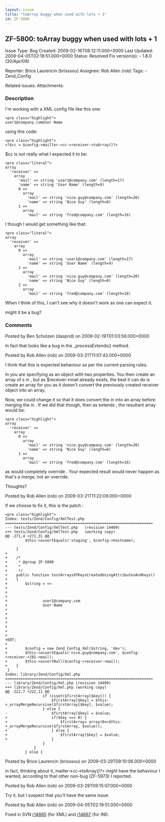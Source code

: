 ```yaml
---
layout: issue
title: "toArray buggy when used with lots + 1"
id: ZF-5800
---
```


ZF-5800: toArray buggy when used with lots + 1
----------------------------------------------

 Issue Type: Bug Created: 2009-02-16T08:12:11.000+0000 Last Updated: 2009-04-05T02:19:51.000+0000 Status: Resolved Fix version(s): - 1.8.0 (30/Apr/09)
 
 Reporter:  Brice Laurencin (brisssou)  Assignee:  Rob Allen (rob)  Tags: - Zend\_Config
 
 Related issues: 
 Attachments: 
### Description

I'm working with a XML config file like this one:

 
    <pre class="highlight">
    user1@company.comUser Name

using this code:

 
    <pre class="highlight">
    <?$cc = $config->mailler->cc->receiver->toArray()?>


$cc is not really what I expected it to be:

 
    <pre class="literal">
    array
      'receiver' => 
        array
          'mail' => string 'user1@company.com' (length=17)
          'name' => string 'User Name' (length=9)
          0 => 
            array
              'mail' => string 'nice.guy@company.com' (length=20)
              'name' => string 'Nice Guy' (length=8)
          1 => 
            array
              'mail' => string 'fred@company.com' (length=16)


I though I would get something like that:

 
    <pre class="literal">
    array
      'receiver' => 
        array
          0 =>
            array
              'mail' => string 'user1@company.com' (length=17)
              'name' => string 'User Name' (length=9)
          1 => 
            array
              'mail' => string 'nice.guy@company.com' (length=20)
              'name' => string 'Nice Guy' (length=8)
          2 => 
            array
              'mail' => string 'fred@company.com' (length=16)


When I think of this, I can't see why it doesn't work as one can expect it.

might it be a bug?

 

 

### Comments

Posted by Ben Scholzen (dasprid) on 2009-02-19T01:03:56.000+0000

In fact that looks like a bug in the \_processExtends() method.

 

 

Posted by Rob Allen (rob) on 2009-03-21T11:07:43.000+0000

I think that this is expected behaviour as per the current parsing rules.

In you are specifying as an object with two properties. You then create an array of s in , but as $receiver->mail already exists, the best it can do is create an array for you as it doesn't convert the previously created receiver object into an array.

Now, we could change it so that it does convert the in into an array before merging the in . If we did that though, then as extends , the resultant array would be:

 
    <pre class="highlight">
    array
      'receiver' => 
        array
          0 => 
            array
              'mail' => string 'nice.guy@company.com' (length=20)
              'name' => string 'Nice Guy' (length=8)
          1 => 
            array
              'mail' => string 'fred@company.com' (length=16)


as would completely override . Your expected result would never happen as that's a merge, not an override.

Thoughts?

 

 

Posted by Rob Allen (rob) on 2009-03-21T11:22:09.000+0000

If we choose to fix it, this is the patch :

 
    <pre class="highlight">
    Index: tests/Zend/Config/XmlTest.php
    ===================================================================
    --- tests/Zend/Config/XmlTest.php   (revision 14409)
    +++ tests/Zend/Config/XmlTest.php   (working copy)
    @@ -271,4 +271,31 @@
             $this->assertEquals('staging', $config->hostname);
     
         }
    +
    +    /*
    +     * @group ZF-5800
    +     * 
    +     */
    +    public function testArraysOfKeysCreatedUsingAttributesAndKeys()
    +    {
    +        $string = <<
    +
    +
    +        
    +                user1@company.com
    +                User Name
    +        
    +
    +
    +        
    +        
    +
    +
    +EOT;
    +
    +        $config = new Zend_Config_Xml($string, 'dev');
    +        $this->assertEquals('nice.guy@company.com', $config->receiver->{0}->mail);
    +        $this->assertNull($config->receiver->mail);
    +    }
     }
    Index: library/Zend/Config/Xml.php
    ===================================================================
    --- library/Zend/Config/Xml.php (revision 14409)
    +++ library/Zend/Config/Xml.php (working copy)
    @@ -222,7 +222,11 @@
                     if (isset($firstArray[$key])) {
                         $firstArray[$key] = $this->_arrayMergeRecursive($firstArray[$key], $value);
                     } else {
    -                    $firstArray[$key] = $value;
    +                    if($key === 0) {
    +                        $firstArray= array(0=>$this->_arrayMergeRecursive($firstArray, $value));
    +                    } else {
    +                        $firstArray[$key] = $value;
    +                    }
                     }
                 }
             } else {
    


 

 

Posted by Brice Laurencin (brisssou) on 2009-03-29T09:10:06.000+0000

in fact, thinking about it, <?$cc = $config->mailler->cc->toArray()?> might have the behaviour I wanted, according to that other non-bug (ZF-5973) I reported.

 

 

Posted by Rob Allen (rob) on 2009-03-29T09:15:07.000+0000

Try it, but I suspect that you'll have the same issue.

 

 

Posted by Rob Allen (rob) on 2009-04-05T02:19:51.000+0000

Fixed in SVN [r14665](http://framework.zend.com/code/changelog/Standard_Library/?cs=14665) (for XML) and [r14667](http://framework.zend.com/code/changelog/Standard_Library/?cs=14667) (for INI).

 

 